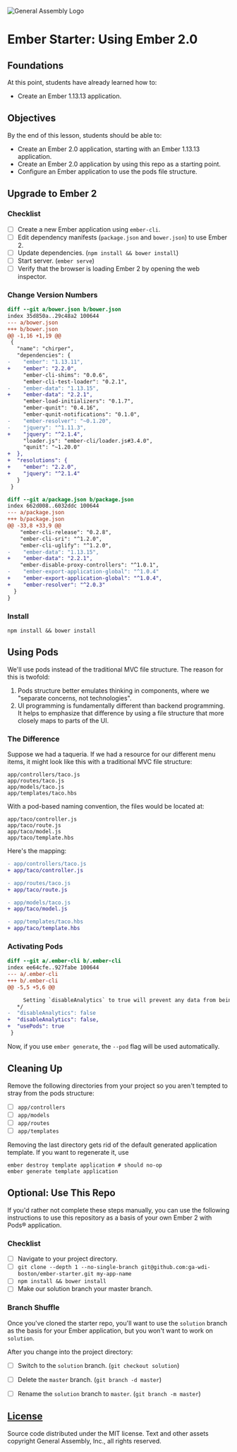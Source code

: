 ![General Assembly Logo](https://camo.githubusercontent.com/1a91b05b8f4d44b5bbfb83abac2b0996d8e26c92/687474703a2f2f692e696d6775722e636f6d2f6b6538555354712e706e67)

# Ember Starter: Using Ember 2.0

## Foundations
At this point, students have already learned how to:

- Create an Ember 1.13.13 application.

## Objectives
By the end of this lesson, students should be able to:

- Create an Ember 2.0 application, starting with an Ember 1.13.13 application.
- Create an Ember 2.0 application by using this repo as a starting point.
- Configure an Ember application to use the pods file structure.

## Upgrade to Ember 2

### Checklist

- [ ] Create a new Ember application using `ember-cli`.
- [ ] Edit dependency manifests (`package.json` and `bower.json`) to use Ember 2.
- [ ] Update dependencies. (`npm install && bower install`)
- [ ] Start server. (`ember serve`)
- [ ] Verify that the browser is loading Ember 2 by opening the web inspector.

### Change Version Numbers

```diff
diff --git a/bower.json b/bower.json
index 35d850a..29c48a2 100644
--- a/bower.json
+++ b/bower.json
@@ -1,16 +1,19 @@
 {
   "name": "chirper",
   "dependencies": {
-    "ember": "1.13.11",
+    "ember": "2.2.0",
     "ember-cli-shims": "0.0.6",
     "ember-cli-test-loader": "0.2.1",
-    "ember-data": "1.13.15",
+    "ember-data": "2.2.1",
     "ember-load-initializers": "0.1.7",
     "ember-qunit": "0.4.16",
     "ember-qunit-notifications": "0.1.0",
-    "ember-resolver": "~0.1.20",
-    "jquery": "^1.11.3",
+    "jquery": "^2.1.4",
     "loader.js": "ember-cli/loader.js#3.4.0",
     "qunit": "~1.20.0"
+  },
+  "resolutions": {
+    "ember": "2.2.0",
+    "jquery": "^2.1.4"
   }
 }
 ```


 ```diff
diff --git a/package.json b/package.json
index 662d008..6032ddc 100644
--- a/package.json
+++ b/package.json
@@ -33,8 +33,9 @@
     "ember-cli-release": "0.2.8",
     "ember-cli-sri": "^1.2.0",
     "ember-cli-uglify": "^1.2.0",
-    "ember-data": "1.13.15",
+    "ember-data": "2.2.1",
     "ember-disable-proxy-controllers": "^1.0.1",
-    "ember-export-application-global": "^1.0.4"
+    "ember-export-application-global": "^1.0.4",
+    "ember-resolver": "^2.0.3"
   }
 }
 ```

### Install

 ```
 npm install && bower install
 ```


## Using Pods

We'll use pods instead of the traditional MVC file structure. The reason for this is twofold:

1. Pods structure better emulates thinking in components, where we "separate concerns, not technologies".
1. UI programming is fundamentally different than backend programming. It helps to emphasize that difference by using a file structure that more closely maps to parts of the UI.

### The Difference

Suppose we had a taqueria. If we had a resource for our different menu items, it might look like this with a traditional MVC file structure:

```
app/controllers/taco.js
app/routes/taco.js
app/models/taco.js
app/templates/taco.hbs
```

With a pod-based naming convention, the files would be located at:

```
app/taco/controller.js
app/taco/route.js
app/taco/model.js
app/taco/template.hbs
```

Here's the mapping:

```diff
- app/controllers/taco.js
+ app/taco/controller.js

- app/routes/taco.js
+ app/taco/route.js

- app/models/taco.js
+ app/taco/model.js

- app/templates/taco.hbs
+ app/taco/template.hbs
```

### Activating Pods

```diff
diff --git a/.ember-cli b/.ember-cli
index ee64cfe..927fabe 100644
--- a/.ember-cli
+++ b/.ember-cli
@@ -5,5 +5,6 @@

     Setting `disableAnalytics` to true will prevent any data from being sent.
   */
-  "disableAnalytics": false
+  "disableAnalytics": false,
+  "usePods": true
 }
```

Now, if you use `ember generate`, the `--pod` flag will be used automatically.

## Cleaning Up

Remove the following directories from your project so you aren't tempted to stray from the pods structure:

- [ ] `app/controllers`
- [ ] `app/models`
- [ ] `app/routes`
- [ ] `app/templates`

Removing the last directory gets rid of the default generated application template. If you want to regenerate it, use

```
ember destroy template application # should no-op
ember generate template application
```

## Optional: Use This Repo

If you'd rather not complete these steps manually, you can use the following instructions to use this repository as a basis of your own Ember 2 with Pods® application.

### Checklist

- [ ] Navigate to your project directory.
- [ ] `git clone --depth 1 --no-single-branch git@github.com:ga-wdi-boston/ember-starter.git my-app-name`
- [ ] `npm install && bower install`
- [ ] Make our solution branch your master branch.

### Branch Shuffle

Once you've cloned the starter repo, you'll want to use the `solution` branch as the basis for your Ember application, but you won't want to work on `solution`.

After you change into the project directory:

- [ ] Switch to the `solution` branch. (`git checkout solution`)
- [ ] Delete the `master` branch. (`git branch -d master`)
- [ ] Rename the `solution` branch to `master`. (`git branch -m master`)


[License](LICENSE)
------------------

Source code distributed under the MIT license. Text and other assets copyright
General Assembly, Inc., all rights reserved.
